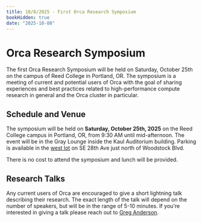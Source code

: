 ```yaml
---
title: 10/8/2025 - First Orca Research Symposium
bookHidden: true
date: "2025-10-08"
---
```


# Orca Research Symposium

The first Orca Research Symposium will be held on Saturday, October 25th on the
campus of Reed College in Portland, OR. The symposium is a meeting of current
and potential users of Orca with the goal of sharing experiences and best
practices related to high-performance compute research in general and the Orca
cluster in particular.

## Schedule and Venue

The symposium will be held on **Saturday, October 25th, 2025** on the Reed
College campus in Portland, OR, from 9:30 AM until mid-afternoon. The
event will be in the Gray Lounge inside the Kaul Auditorium building. Parking
is available in the [west lot](https://maps.app.goo.gl/WFGd9APNVW3yBmMn8) on SE
28th Ave just north of Woodstock Blvd.

There is no cost to attend the symposium and lunch will be provided.

## Research Talks

Any current users of Orca are encouraged to give a short lightning talk
describing their research. The exact length of the talk will depend on the
number of speakers, but will be in the range of 5-10 minutes. If you're
interested in giving a talk please reach out to [Greg
Anderson](mailto:grega@reed.edu).
